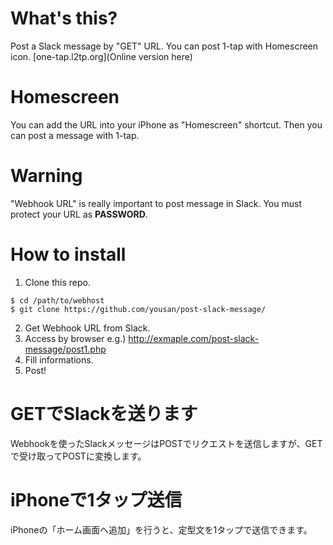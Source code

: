 # What's this?
Post a Slack message by "GET" URL.
You can post 1-tap with Homescreen icon.
[one-tap.l2tp.org](Online version here)

# Homescreen
You can add the URL into your iPhone as "Homescreen" shortcut.
Then you can post a message with 1-tap.

# Warning
"Webhook URL" is really important to post message in Slack.
You must protect your URL as **PASSWORD**.

# How to install

1. Clone this repo.
```
$ cd /path/to/webhost
$ git clone https://github.com/yousan/post-slack-message/
```
2. Get Webhook URL from Slack. 
3. Access by browser e.g.) http://exmaple.com/post-slack-message/post1.php
4. Fill informations.
5. Post!

# GETでSlackを送ります
Webhookを使ったSlackメッセージはPOSTでリクエストを送信しますが、GETで受け取ってPOSTに変換します。


# iPhoneで1タップ送信
iPhoneの「ホーム画面へ追加」を行うと、定型文を1タップで送信できます。
